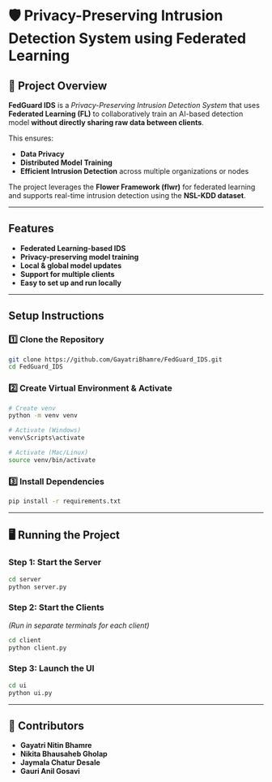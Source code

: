 # 🛡️ Privacy-Preserving Intrusion Detection System using Federated Learning

## 📌 Project Overview
**FedGuard IDS** is a *Privacy-Preserving Intrusion Detection System* that uses **Federated Learning (FL)** to collaboratively train an AI-based detection model **without directly sharing raw data between clients**.  

This ensures:
- **Data Privacy**
- **Distributed Model Training**
- **Efficient Intrusion Detection** across multiple organizations or nodes  

The project leverages the **Flower Framework (flwr)** for federated learning and supports real-time intrusion detection using the **NSL-KDD dataset**.

---

##  Features
- **Federated Learning-based IDS**
- **Privacy-preserving model training**
- **Local & global model updates**
- **Support for multiple clients**
- **Easy to set up and run locally**

---

##  Setup Instructions

### 1️⃣ Clone the Repository
```bash
git clone https://github.com/GayatriBhamre/FedGuard_IDS.git
cd FedGuard_IDS
```

### 2️⃣ Create Virtual Environment & Activate
```bash
# Create venv
python -m venv venv

# Activate (Windows)
venv\Scripts\activate

# Activate (Mac/Linux)
source venv/bin/activate
```

### 3️⃣ Install Dependencies
```bash
pip install -r requirements.txt
```

---

## 🖥️ Running the Project

### Step 1: Start the Server
```bash
cd server
python server.py
```

### Step 2: Start the Clients  
*(Run in separate terminals for each client)*
```bash
cd client
python client.py
```


### Step 3: Launch the UI
```bash
cd ui
python ui.py
```

---

## 👥 Contributors
- **Gayatri Nitin Bhamre**  
- **Nikita Bhausaheb Gholap**  
- **Jaymala Chatur Desale**  
- **Gauri Anil Gosavi**  

